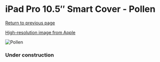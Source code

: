 # iPad Pro 10.5″ Smart Cover - Pollen

[Return to previous page](/ipad_pro105)

[High-resolution image from Apple](https://store.storeimages.cdn-apple.com/8756/as-images.apple.com/is/MQ4V2?wid=4500&hei=4500&fmt=png)

<div style="width: 384px"><img src="/everypreview/MQ4V2.png" alt="Pollen"></div>

### Under construction
